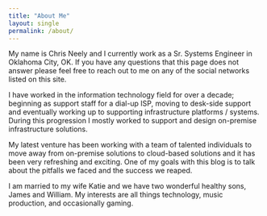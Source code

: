 ```yaml
---
title: "About Me"
layout: single
permalink: /about/
---
```


My name is Chris Neely and I currently work as a Sr. Systems Engineer in Oklahoma City, OK.  If you have any questions that this page does not answer please feel free to reach out to me on any of the social networks listed on this site.

I have worked in the information technology field for over a decade; beginning as support staff for a dial-up ISP, moving to desk-side support and eventually working up to supporting infrastructure platforms / systems.  During this progression I mostly worked to support and design on-premise infrastructure solutions.

My latest venture has been working with a team of talented individuals to move away from on-premise solutions to cloud-based solutions and it has been very refreshing and exciting.  One of my goals with this blog is to talk about the pitfalls we faced and the success we reaped.

I am married to my wife Katie and we have two wonderful healthy sons, James and William.  My interests are all things technology, music production, and occasionally gaming.
